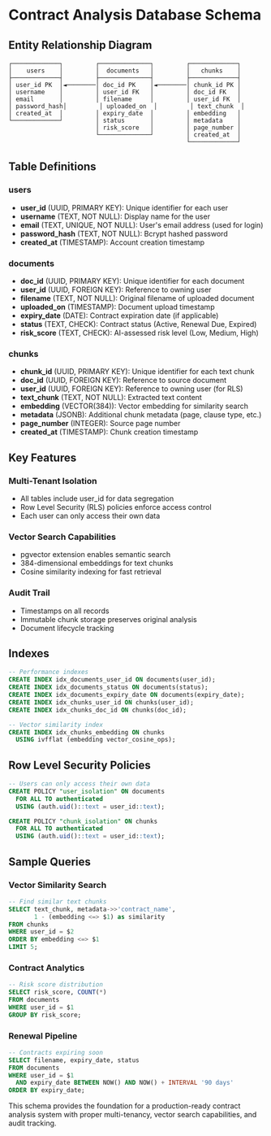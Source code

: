 # Contract Analysis Database Schema

## Entity Relationship Diagram

```
┌─────────────┐         ┌──────────────┐         ┌─────────────┐
│    users    │         │  documents   │         │   chunks    │
├─────────────┤         ├──────────────┤         ├─────────────┤
│ user_id PK  │◄────────│ doc_id PK    │◄────────│ chunk_id PK │
│ username    │         │ user_id FK   │         │ doc_id FK   │
│ email       │         │ filename     │         │ user_id FK  │
│ password_hash│         │ uploaded_on  │         │ text_chunk  │
│ created_at  │         │ expiry_date  │         │ embedding   │
└─────────────┘         │ status       │         │ metadata    │
                        │ risk_score   │         │ page_number │
                        └──────────────┘         │ created_at  │
                                                 └─────────────┘
```

## Table Definitions

### users
- **user_id** (UUID, PRIMARY KEY): Unique identifier for each user
- **username** (TEXT, NOT NULL): Display name for the user
- **email** (TEXT, UNIQUE, NOT NULL): User's email address (used for login)
- **password_hash** (TEXT, NOT NULL): Bcrypt hashed password
- **created_at** (TIMESTAMP): Account creation timestamp

### documents  
- **doc_id** (UUID, PRIMARY KEY): Unique identifier for each document
- **user_id** (UUID, FOREIGN KEY): Reference to owning user
- **filename** (TEXT, NOT NULL): Original filename of uploaded document
- **uploaded_on** (TIMESTAMP): Document upload timestamp
- **expiry_date** (DATE): Contract expiration date (if applicable)
- **status** (TEXT, CHECK): Contract status (Active, Renewal Due, Expired)
- **risk_score** (TEXT, CHECK): AI-assessed risk level (Low, Medium, High)

### chunks
- **chunk_id** (UUID, PRIMARY KEY): Unique identifier for each text chunk
- **doc_id** (UUID, FOREIGN KEY): Reference to source document
- **user_id** (UUID, FOREIGN KEY): Reference to owning user (for RLS)
- **text_chunk** (TEXT, NOT NULL): Extracted text content
- **embedding** (VECTOR(384)): Vector embedding for similarity search
- **metadata** (JSONB): Additional chunk metadata (page, clause type, etc.)
- **page_number** (INTEGER): Source page number
- **created_at** (TIMESTAMP): Chunk creation timestamp

## Key Features

### Multi-Tenant Isolation
- All tables include user_id for data segregation
- Row Level Security (RLS) policies enforce access control
- Each user can only access their own data

### Vector Search Capabilities
- pgvector extension enables semantic search
- 384-dimensional embeddings for text chunks
- Cosine similarity indexing for fast retrieval

### Audit Trail
- Timestamps on all records
- Immutable chunk storage preserves original analysis
- Document lifecycle tracking

## Indexes

```sql
-- Performance indexes
CREATE INDEX idx_documents_user_id ON documents(user_id);
CREATE INDEX idx_documents_status ON documents(status);
CREATE INDEX idx_documents_expiry_date ON documents(expiry_date);
CREATE INDEX idx_chunks_user_id ON chunks(user_id);
CREATE INDEX idx_chunks_doc_id ON chunks(doc_id);

-- Vector similarity index
CREATE INDEX idx_chunks_embedding ON chunks 
  USING ivfflat (embedding vector_cosine_ops);
```

## Row Level Security Policies

```sql
-- Users can only access their own data
CREATE POLICY "user_isolation" ON documents
  FOR ALL TO authenticated
  USING (auth.uid()::text = user_id::text);

CREATE POLICY "chunk_isolation" ON chunks
  FOR ALL TO authenticated  
  USING (auth.uid()::text = user_id::text);
```

## Sample Queries

### Vector Similarity Search
```sql
-- Find similar text chunks
SELECT text_chunk, metadata->>'contract_name', 
       1 - (embedding <=> $1) as similarity
FROM chunks 
WHERE user_id = $2
ORDER BY embedding <=> $1
LIMIT 5;
```

### Contract Analytics  
```sql
-- Risk score distribution
SELECT risk_score, COUNT(*) 
FROM documents 
WHERE user_id = $1 
GROUP BY risk_score;
```

### Renewal Pipeline
```sql  
-- Contracts expiring soon
SELECT filename, expiry_date, status
FROM documents
WHERE user_id = $1 
  AND expiry_date BETWEEN NOW() AND NOW() + INTERVAL '90 days'
ORDER BY expiry_date;
```

This schema provides the foundation for a production-ready contract analysis system with proper multi-tenancy, vector search capabilities, and audit tracking.